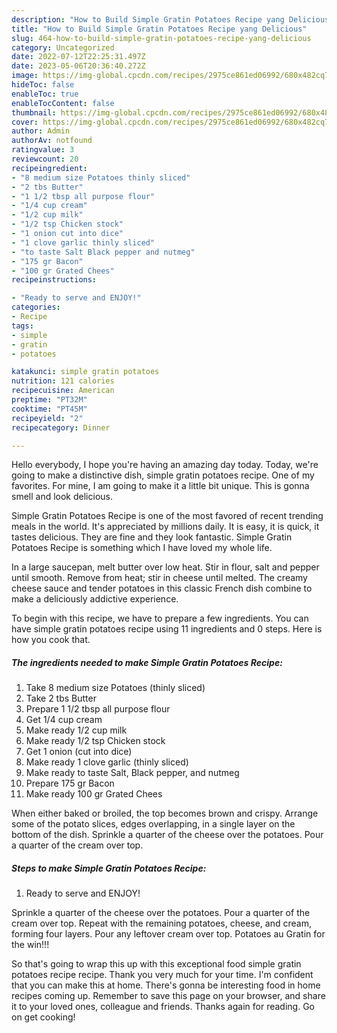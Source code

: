 ```yaml
---
description: "How to Build Simple Gratin Potatoes Recipe yang Delicious"
title: "How to Build Simple Gratin Potatoes Recipe yang Delicious"
slug: 464-how-to-build-simple-gratin-potatoes-recipe-yang-delicious
category: Uncategorized
date: 2022-07-12T22:25:31.497Z
date: 2023-05-06T20:36:40.272Z
image: https://img-global.cpcdn.com/recipes/2975ce861ed06992/680x482cq70/simple-gratin-potatoes-recipe-recipe-main-photo.jpg
hideToc: false
enableToc: true
enableTocContent: false
thumbnail: https://img-global.cpcdn.com/recipes/2975ce861ed06992/680x482cq70/simple-gratin-potatoes-recipe-recipe-main-photo.jpg
cover: https://img-global.cpcdn.com/recipes/2975ce861ed06992/680x482cq70/simple-gratin-potatoes-recipe-recipe-main-photo.jpg
author: Admin
authorAv: notfound
ratingvalue: 3
reviewcount: 20
recipeingredient:
- "8 medium size Potatoes thinly sliced"
- "2 tbs Butter"
- "1 1/2 tbsp all purpose flour"
- "1/4 cup cream"
- "1/2 cup milk"
- "1/2 tsp Chicken stock"
- "1 onion cut into dice"
- "1 clove garlic thinly sliced"
- "to taste Salt Black pepper and nutmeg"
- "175 gr Bacon"
- "100 gr Grated Chees"
recipeinstructions:

- "Ready to serve and ENJOY!"
categories:
- Recipe
tags:
- simple
- gratin
- potatoes

katakunci: simple gratin potatoes 
nutrition: 121 calories
recipecuisine: American
preptime: "PT32M"
cooktime: "PT45M"
recipeyield: "2"
recipecategory: Dinner

---
```



Hello everybody, I hope you're having an amazing day today. Today, we're going to make a distinctive dish, simple gratin potatoes recipe. One of my favorites. For mine, I am going to make it a little bit unique. This is gonna smell and look delicious.

Simple Gratin Potatoes Recipe is one of the most favored of recent trending meals in the world. It's appreciated by millions daily. It is easy, it is quick, it tastes delicious. They are fine and they look fantastic. Simple Gratin Potatoes Recipe is something which I have loved my whole life.

In a large saucepan, melt butter over low heat. Stir in flour, salt and pepper until smooth. Remove from heat; stir in cheese until melted. The creamy cheese sauce and tender potatoes in this classic French dish combine to make a deliciously addictive experience.


To begin with this recipe, we have to prepare a few ingredients. You can have simple gratin potatoes recipe using 11 ingredients and 0 steps. Here is how you cook that.

<!--inarticleads1-->

##### The ingredients needed to make Simple Gratin Potatoes Recipe:

1. Take 8 medium size Potatoes (thinly sliced)
1. Take 2 tbs Butter
1. Prepare 1 1/2 tbsp all purpose flour
1. Get 1/4 cup cream
1. Make ready 1/2 cup milk
1. Make ready 1/2 tsp Chicken stock
1. Get 1 onion (cut into dice)
1. Make ready 1 clove garlic (thinly sliced)
1. Make ready to taste Salt, Black pepper, and nutmeg
1. Prepare 175 gr Bacon
1. Make ready 100 gr Grated Chees


When either baked or broiled, the top becomes brown and crispy. Arrange some of the potato slices, edges overlapping, in a single layer on the bottom of the dish. Sprinkle a quarter of the cheese over the potatoes. Pour a quarter of the cream over top. 

<!--inarticleads2-->

##### Steps to make Simple Gratin Potatoes Recipe:


1. Ready to serve and ENJOY!

Sprinkle a quarter of the cheese over the potatoes. Pour a quarter of the cream over top. Repeat with the remaining potatoes, cheese, and cream, forming four layers. Pour any leftover cream over top. Potatoes au Gratin for the win!!! 

So that's going to wrap this up with this exceptional food simple gratin potatoes recipe recipe. Thank you very much for your time. I'm confident that you can make this at home. There's gonna be interesting food in home recipes coming up. Remember to save this page on your browser, and share it to your loved ones, colleague and friends. Thanks again for reading. Go on get cooking!
